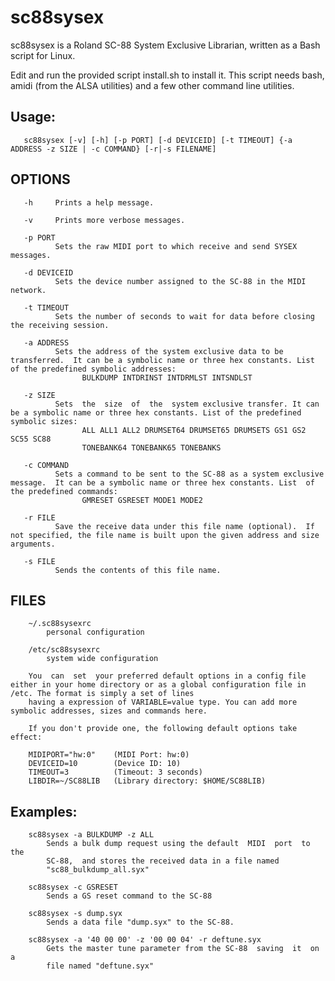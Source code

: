 # sc88sysex 
sc88sysex is a Roland SC-88 System Exclusive Librarian, written as a Bash script for Linux.

Edit and run the provided script install.sh to install it. This script needs bash, amidi (from the ALSA utilities) and a few other command line utilities.

## Usage:
       sc88sysex [-v] [-h] [-p PORT] [-d DEVICEID] [-t TIMEOUT] {-a ADDRESS -z SIZE | -c COMMAND} [-r|-s FILENAME]

## OPTIONS
       -h     Prints a help message.

       -v     Prints more verbose messages.

       -p PORT
              Sets the raw MIDI port to which receive and send SYSEX messages.

       -d DEVICEID
              Sets the device number assigned to the SC-88 in the MIDI network.

       -t TIMEOUT
              Sets the number of seconds to wait for data before closing the receiving session.

       -a ADDRESS
              Sets the address of the system exclusive data to be transferred.  It can be a symbolic name or three hex constants. List of the predefined symbolic addresses: 
                    BULKDUMP INTDRINST INTDRMLST INTSNDLST

       -z SIZE
              Sets  the  size  of  the  system exclusive transfer. It can be a symbolic name or three hex constants. List of the predefined symbolic sizes:
                    ALL ALL1 ALL2 DRUMSET64 DRUMSET65 DRUMSETS GS1 GS2 SC55 SC88 
                    TONEBANK64 TONEBANK65 TONEBANKS

       -c COMMAND
              Sets a command to be sent to the SC-88 as a system exclusive message.  It can be a symbolic name or three hex constants. List  of  the predefined commands:
                    GMRESET GSRESET MODE1 MODE2

       -r FILE
              Save the receive data under this file name (optional).  If not specified, the file name is built upon the given address and size arguments.

       -s FILE
              Sends the contents of this file name.
            
## FILES
        ~/.sc88sysexrc 
            personal configuration

        /etc/sc88sysexrc 
            system wide configuration

        You  can  set  your preferred default options in a config file either in your home directory or as a global configuration file in /etc. The format is simply a set of lines
        having a expression of VARIABLE=value type. You can add more symbolic addresses, sizes and commands here.

        If you don't provide one, the following default options take effect:
            
        MIDIPORT="hw:0"    (MIDI Port: hw:0)
        DEVICEID=10        (Device ID: 10)
        TIMEOUT=3          (Timeout: 3 seconds)
        LIBDIR=~/SC88LIB   (Library directory: $HOME/SC88LIB)

## Examples:
        sc88sysex -a BULKDUMP -z ALL
            Sends a bulk dump request using the default  MIDI  port  to  the 
            SC-88,  and stores the received data in a file named 
            "sc88_bulkdump_all.syx"

        sc88sysex -c GSRESET
            Sends a GS reset command to the SC-88

        sc88sysex -s dump.syx
            Sends a data file "dump.syx" to the SC-88.

        sc88sysex -a '40 00 00' -z '00 00 04' -r deftune.syx
            Gets the master tune parameter from the SC-88  saving  it  on  a
            file named "deftune.syx"
